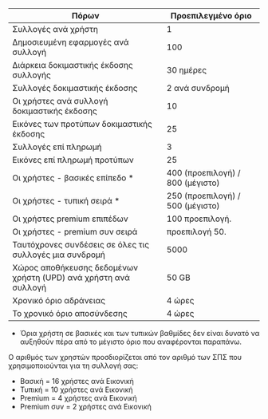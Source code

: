 
|Πόρων | Προεπιλεγμένο όριο|
|--------------|--------|
|Συλλογές ανά χρήστη| 1|
|Δημοσιευμένη εφαρμογές ανά συλλογή| 100|
|Διάρκεια δοκιμαστικής έκδοσης συλλογής| 30 ημέρες|
|Συλλογές δοκιμαστικής έκδοσης| 2 ανά συνδρομή|
|Οι χρήστες ανά συλλογή δοκιμαστικής έκδοσης| 10|
|Εικόνες των προτύπων δοκιμαστικής έκδοσης| 25|
|Συλλογές επί πληρωμή| 3 |
|Εικόνες επί πληρωμή προτύπων| 25|
|Οι χρήστες - βασικές επίπεδο *| 400 (προεπιλογή) / 800 (μέγιστο)|
|Οι χρήστες - τυπική σειρά *| 250 (προεπιλογή) / 500 (μέγιστο)|
|Οι χρήστες premium επιπέδων| 100 προεπιλογή.|
|Οι χρήστες - premium συν σειρά | προεπιλογή 50.|
|Ταυτόχρονες συνδέσεις σε όλες τις συλλογές μια συνδρομή| 5000|
|Χώρος αποθήκευσης δεδομένων χρήστη (UPD) ανά χρήστη ανά συλλογή| 50 GB|
|Χρονικό όριο αδράνειας| 4 ώρες|
|Το χρονικό όριο αποσύνδεσης| 4 ώρες|

* Όρια χρήστη σε βασικές και των τυπικών βαθμίδες δεν είναι δυνατό να αυξηθούν πέρα από το μέγιστο όριο που αναφέρονται παραπάνω. 

Ο αριθμός των χρηστών προσδιορίζεται από τον αριθμό των ΣΠΣ που χρησιμοποιούνται για τη συλλογή σας:

- Βασική = 16 χρήστες ανά Εικονική
- Τυπική = 10 χρήστες ανά Εικονική
- Premium = 4 χρήστες ανά Εικονική
- Premium συν = 2 χρήστες ανά Εικονική
